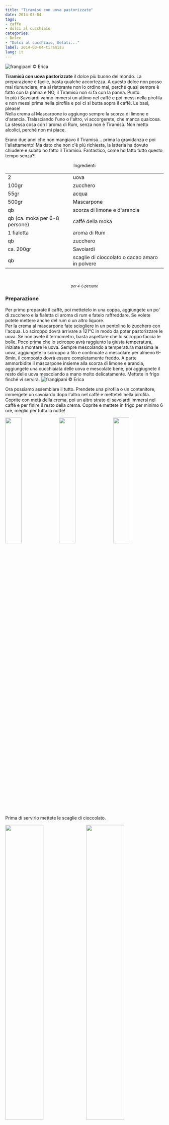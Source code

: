 ```yaml
---
title: "Tiramisù con uova pastorizzate"
date: 2014-03-04
tags:
- caffe
- dolci al cucchiaio
categories:
- Dolce
- "Dolci al cucchiaio, Gelati..."
label: 2014-03-04-tiramisu
lang: it
---
```

![](header.jpeg "frangipani © Erica")

**Tiramisù con uova pastorizzate** il dolce più buono del mondo. La preparazione è facile, basta qualche accortezza. A questo dolce non posso mai riununciare, ma al ristorante non lo ordino mai, perché quasi sempre è fatto con la panna e NO, il Tiramisù non si fa con la panna. Punto.
<br />
In più i Savoiardi vanno immersi un attimo nel caffé e poi messi nella pirofila e non messi prima nella pirofila e poi ci si butta sopra il caffé. Le basi, please!
<br />
Nella crema al Mascarpone io aggiungo sempre la scorza di limone e d'arancia. Tralasciando l'uno o l'altro, vi accorgerete, che manca qualcosa. La stessa cosa con l'aroma di Rum, senza non è Tiramisù. Non metto alcolici, perché non mi piace.

Erano due anni che non mangiavo il Tiramisù... prima la gravidanza e poi l'allattamento! Ma dato che non c'è più richiesta, la latteria ha dovuto chiudere e subito ho fatto il Tiramisù. Fantastico, come ho fatto tutto questo tempo senza?! 

<div id="wrapper" style="text-align: center">
  <div id="yourdiv" style="display: inline-block;">
    <div class="ingredients" itemscope itemtype="http://schema.org/Recipe">
      <span itemprop="name" style="display:none;">Tiramisù con uova pastorizzate</span>
      <span itemprop="recipeCategory" style="display:none;">Dolce</span>
      <img itemprop="image" style="display:none;" class="ignore-gallery-item" src="header.jpeg"/>
      <span itemprop="author" style="display:none;">Erica Raiano</span>
      <span itemprop="description" style="display:none;">Tiramisù con uova pastorizzate il dolce più buono del mondo..</span>
      <div class="ingredients-title">Ingredienti</div>
      <table>
        <tbody>
          </tr>      
          <tr itemprop="recipeIngredient">        
            <td>2</td>
            <td>uova</td>
          </tr>
          <tr itemprop="recipeIngredient">
            <td>100gr</td>
            <td>zucchero</td>
          </tr>
          <tr itemprop="recipeIngredient">
            <td>55gr</td>
            <td>acqua</td>
          </tr>
          <tr itemprop="recipeIngredient">
            <td>500gr</td>
            <td>Mascarpone</td>
          </tr>
          <tr itemprop="recipeIngredient">
            <td>qb</td>
            <td>scorza di limone e d'arancia</td>
          </tr>
          <tr itemprop="recipeIngredient">
            <td>qb (ca. moka per 6-8 persone)</td>
            <td>caffé della moka</td>
          </tr>
          <tr itemprop="recipeIngredient">        
            <td>1 fialetta</td>
            <td>aroma di Rum</td>
          </tr>
          <tr itemprop="recipeIngredient">
            <td>qb</td>
            <td>zucchero</td> 
          </tr>
          <tr itemprop="recipeIngredient">
            <td>ca. 200gr</td>
            <td>Savoiardi</td>
          </tr>
          <tr itemprop="recipeIngredient">
            <td>qb</td>
            <td>scaglie di cioccolato o cacao amaro in polvere</td>
          </tr>
        </tbody>
      </table>
      <br></br>
      <i class="pull-right" style="font-size: 80%;" itemprop="recipeYield">per 4-6 persone</i>
    </div>
  </div>
</div>

<h3>
  <font color="grey">
    <i class="fa-solid fa-gears"></i>
  </font> Preparazione
</h3>

Per primo preparate il caffè, poi mettetelo in una coppa, aggiungete un po' di zucchero e la fialetta di aroma di rum e fatelo raffreddare. Se volete potete mettere anche del rum o un altro liquore.
<br />
Per la crema al mascarpone fate sciogliere in un pentolino lo zucchero con l'acqua. Lo sciroppo dovrà arrivare a 121°C in modo da poter pastorizzare le uova. Se non avete il termometro, basta aspettare che lo sciroppo faccia le bolle. Poco prima che lo sciroppo avrà raggiunto la giusta temperatura, iniziate a montare le uova. Sempre mescolando a temperatura massima le uova, aggiungete lo sciroppo a filo e continuate a mescolare per almeno 6-8min, il composto dovrà essere completamente freddo. A parte ammorbidite il mascarpone insieme alla scorza di limone e arancia, aggiungete una cucchiaiata delle uova e mescolate bene, poi aggiugnete il resto delle uova mescolando a mano molto delicatamente. Mettete in frigo finché vi servirà.
![](mascarpone.jpeg "frangipani © Erica")

Ora possiamo assemblare il tutto. Prendete una pirofila o un contenitore, immergete un savoiardo dopo l'altro nel caffé e metteteli nella pirofila. Coprite con metà della crema, poi un altro strato di savoiardi immersi nel caffé e per finire il resto della crema. Coprite e mettete in frigo per minimo 6 ore, meglio per tutta la notte!
<p>
  <div style="width: 100%; margin-bottom: 0">
    <img style="float: left; width: 32%; margin-right: 1%;" src="savoiardi.jpeg" alt="" title="frangipani © Erica" />
    <img style="float: left; width: 32%; margin-right: 1%; margin-left: 1%;" src="assemblare.jpeg" alt="" title="frangipani © Erica" />
    <img style="float: left; width: 32%; margin-left: 1%;" src="assemblato.jpeg" alt="" title="frangipani © Erica" />
    <div style="clear: both"></div>
  </div>
</p>

Prima di servirlo mettete le scaglie di cioccolato.
<p>
  <div style="width: 100%; margin-bottom: 0">
    <img style="float: left; width: 49%; margin-right: 1%" src="risultato1.jpeg" alt="" title="frangipani © Erica" />
    <img style="float: left; width: 49%; margin-left: 1%" src="risultato2.jpeg" alt="" title="frangipani © Erica" />
    <div style="clear: both"></div>
  </div>
</p>

<p>
  <div style="width: 100%; margin-bottom: 0">
    <img style="float: left; width: 49%; margin-right: 1%" src="risultato3.jpeg" alt="" title="frangipani © Erica" />
    <img style="float: left; width: 49%; margin-left: 1%" src="risultato4.jpeg" alt="" title="frangipani © Erica" />
    <div style="clear: both"></div>
  </div>
</p>

<p>
  <div style="width: 100%; margin-bottom: 0">
    <img style="float: left; width: 49%; margin-right: 1%" src="risultato5.jpeg" alt="" title="frangipani © Erica" />
    <img style="float: left; width: 49%; margin-left: 1%" src="risultato6.jpeg" alt="" title="frangipani © Erica" />
    <div style="clear: both"></div>
  </div>
</p>

<p>
  <div style="width: 100%; margin-bottom: 0">
    <img style="float: left; width: 49%; margin-right: 1%" src="risultato7.jpeg" alt="" title="frangipani © Erica" />
    <img style="float: left; width: 49%; margin-left: 1%" src="risultato8.jpeg" alt="" title="frangipani © Erica" />
    <div style="clear: both"></div>
  </div>
</p>

<h4>Buon appetito
  <font color="red">
    <i class="fa-regular fa-face-smile"></i>
  </font>
</h4>